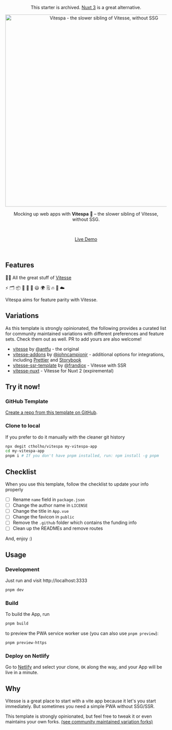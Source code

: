 <p align='center'> This starter is archived. <a href="https://v3.nuxtjs.org">Nuxt 3</a> is a great alternative.
</p>

<p align='center'>
  <img src='https://user-images.githubusercontent.com/28910105/119210350-fc4cd600-baab-11eb-93b0-ce81184fc556.png' alt='Vitespa - the slower sibling of Vitesse, without SSG' width='600'/>

</p>

<p align='center'>
Mocking up web apps with <b>Vitespa</b> 🛵 – the slower sibling of Vitesse, without SSG.
</p>

<br>

<p align='center'>
<a href="https://vitespa.netlify.app/">Live Demo</a>
</p>

<br>

## Features

🏋️‍♀️ All the great stuff of [Vitesse](https://github.com/antfu/vitesse#readme)

⚡️ 🗂 📦 📑 📲 🎨 😃 🌍 🗒 🔥 🦾 ☁️

Vitespa aims for feature parity with Vitesse.

## Variations

As this template is strongly opinionated, the following provides a curated list for community maintained variations with different preferences and feature sets. Check them out as well. PR to add yours are also welcome!

- [vitesse](https://github.com/antfu/vitesse) by [@antfu](https://github.com/antfu) - the original
- [vitesse-addons](https://github.com/JohnCampionJr/vitesse-addons) by [@johncampionjr](https://github.com/johncampionjr) - additional options for integrations, including [Prettier](https://prettier.io) and [Storybook](https://storybook.js.org)
- [vitesse-ssr-template](https://github.com/frandiox/vitesse-ssr-template) by [@frandiox](https://github.com/frandiox) - Vitesse with SSR
- [vitesse-nuxt](https://github.com/antfu/vitesse-nuxt) - Vitesse for Nuxt 2 (expiremental)

## Try it now!

### GitHub Template

[Create a repo from this template on GitHub](https://github.com/ctholho/vitespa/generate).

### Clone to local

If you prefer to do it manually with the cleaner git history

```bash
npx degit ctholho/vitespa my-vitespa-app
cd my-vitespa-app
pnpm i # If you don't have pnpm installed, run: npm install -g pnpm
```

## Checklist

When you use this template, follow the checklist to update your info properly

- [ ] Rename `name` field in `package.json`
- [ ] Change the author name in `LICENSE`
- [ ] Change the title in `App.vue`
- [ ] Change the favicon in `public`
- [ ] Remove the `.github` folder which contains the funding info
- [ ] Clean up the READMEs and remove routes

And, enjoy :)

## Usage

### Development

Just run and visit http://localhost:3333

```bash
pnpm dev
```

### Build

To build the App, run

```bash
pnpm build
```

to preview the PWA service worker use (you can also use `pnpm preview`):

```bash
pnpm preview-https
```


### Deploy on Netlify

Go to [Netlify](https://app.netlify.com/start) and select your clone, `OK` along the way, and your App will be live in a minute.

## Why

Vitesse is a great place to start with a vite app because it let's you start immediately. But sometimes you need a simple PWA without SSG/SSR.

This template is strongly opinionated, but feel free to tweak it or even maintains your own forks. [(see community maintained variation forks)](#variations)

